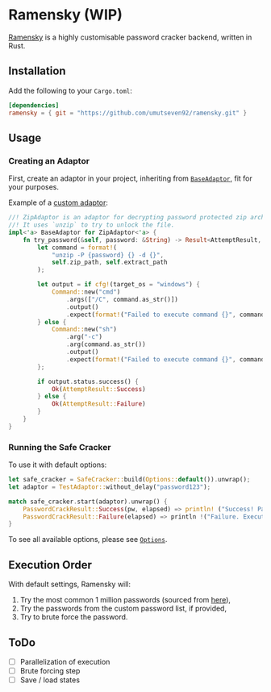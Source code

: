 # Ramensky (WIP)

[Ramensky](https://en.wikipedia.org/wiki/Johnny_Ramensky) is a highly customisable password cracker backend, written in
Rust.

## Installation

Add the following to your `Cargo.toml`:

```toml
[dependencies]
ramensky = { git = "https://github.com/umutseven92/ramensky.git" }
```

## Usage

### Creating an Adaptor

First, create an adaptor in your project, inheriting from [`BaseAdaptor`](src/adaptor/base.rs), fit for your purposes.

Example of a [custom adaptor](src/adaptor/custom/zip_adaptor.rs):

```rust
//! ZipAdaptor is an adaptor for decrypting password protected zip archives.
//! It uses `unzip` to try to unlock the file.
impl<'a> BaseAdaptor for ZipAdaptor<'a> {
    fn try_password(&self, password: &String) -> Result<AttemptResult, Box<dyn Error>> {
        let command = format!(
            "unzip -P {password} {} -d {}",
            self.zip_path, self.extract_path
        );

        let output = if cfg!(target_os = "windows") {
            Command::new("cmd")
                .args(["/C", command.as_str()])
                .output()
                .expect(format!("Failed to execute command {}", command.as_str()).as_str())
        } else {
            Command::new("sh")
                .arg("-c")
                .arg(command.as_str())
                .output()
                .expect(format!("Failed to execute command {}", command.as_str()).as_str())
        };

        if output.status.success() {
            Ok(AttemptResult::Success)
        } else {
            Ok(AttemptResult::Failure)
        }
    }
}
```

### Running the Safe Cracker

To use it with default options:

```rust
let safe_cracker = SafeCracker::build(Options::default()).unwrap();
let adaptor = TestAdaptor::without_delay("password123");

match safe_cracker.start(adaptor).unwrap() {
    PasswordCrackResult::Success(pw, elapsed) => println! ("Success! Password is {pw}. Execution took {} seconds", elapsed.as_secs()),
    PasswordCrackResult::Failure(elapsed) => println !("Failure. Execution took {} seconds", elapsed.as_secs()),
}
```

To see all available options, please see [`Options`](src/safe_cracker/options.rs).

## Execution Order

With default settings, Ramensky will:

1. Try the most common 1 million passwords (sourced from [here](https://github.com/danielmiessler/SecLists/blob/master/Passwords/Common-Credentials/10-million-password-list-top-1000000.txt)),
2. Try the passwords from the custom password list, if provided,
3. Try to brute force the password.

## ToDo

- [ ] Parallelization of execution
- [ ] Brute forcing step
- [ ] Save / load states